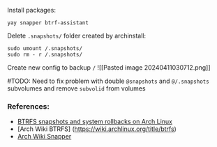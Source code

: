 Install packages:
```
yay snapper btrf-assistant
```

Delete `.snapshots/` folder created  by archinstall:
```
sudo umount /.snapshots/
sudo rm - r /.snapshots/
```

Create new config to backup `/`
![[Pasted image 20240411030712.png]]

#TODO: 
Need to fix problem with double `@snapshots` and `@/.snapshots` subvolumes and remove `subvolid` from volumes

### References:
- [BTRFS snapshots and system rollbacks on Arch Linux](https://www.dwarmstrong.org/btrfs-snapshots-rollbacks/)
- [Arch Wiki BTRFS] (https://wiki.archlinux.org/title/btrfs)
- [Arch Wiki Snapper](https://wiki.archlinux.org/title/Snapper#Suggested_filesystem_layout)